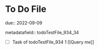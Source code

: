 # To Do File

due:: 2022-09-09

metadatafield:: todoTestFile_934_34

- [ ] Task of todoTestFile_934 1 [[Query me]]
